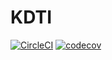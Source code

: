 # KDTI

[![CircleCI](https://circleci.com/gh/kdti/kdti-server/tree/master.svg?style=svg)](https://circleci.com/gh/kdti/kdti-server/tree/master)
[![codecov](https://codecov.io/gh/kdti/kdti-server/branch/master/graph/badge.svg)](https://codecov.io/gh/kdti/kdti-server)
